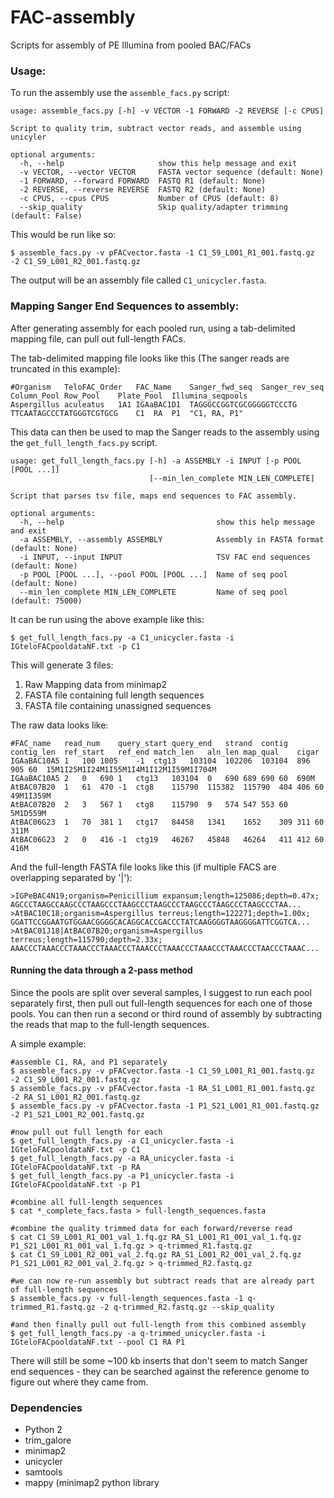 # FAC-assembly
Scripts for assembly of PE Illumina from pooled BAC/FACs 

### Usage:
To run the assembly use the `assemble_facs.py` script:
```
usage: assemble_facs.py [-h] -v VECTOR -1 FORWARD -2 REVERSE [-c CPUS]

Script to quality trim, subtract vector reads, and assemble using unicyler

optional arguments:
  -h, --help                     show this help message and exit
  -v VECTOR, --vector VECTOR     FASTA vector sequence (default: None)
  -1 FORWARD, --forward FORWARD  FASTQ R1 (default: None)
  -2 REVERSE, --reverse REVERSE  FASTQ R2 (default: None)
  -c CPUS, --cpus CPUS           Number of CPUS (default: 8)
  --skip_quality                 Skip quality/adapter trimming (default: False)
```
This would be run like so:
```
$ assemble_facs.py -v pFACvector.fasta -1 C1_S9_L001_R1_001.fastq.gz -2 C1_S9_L001_R2_001.fastq.gz
```
The output will be an assembly file called `C1_unicycler.fasta`.


### Mapping Sanger End Sequences to assembly:

After generating assembly for each pooled run, using a tab-delimited mapping file, can pull out full-length FACs.

The tab-delimited mapping file looks like this (The sanger reads are truncated in this example):
```
#Organism   TeloFAC_Order   FAC_Name    Sanger_fwd_seq  Sanger_rev_seq  Column_Pool Row_Pool    Plate_Pool  Illumina_seqpools
Aspergillus aculeatus   1A1 IGAaBAC1D1  TAGGGCCGGTCGCGGGGGTCCCTG    TTCAATAGCCCTATGGGTCGTGCG    C1  RA  P1  "C1, RA, P1"
```
This data can then be used to map the Sanger reads to the assembly using the `get_full_length_facs.py` script.
```
usage: get_full_length_facs.py [-h] -a ASSEMBLY -i INPUT [-p POOL [POOL ...]]
                               [--min_len_complete MIN_LEN_COMPLETE]

Script that parses tsv file, maps end sequences to FAC assembly.

optional arguments:
  -h, --help                                  show this help message and exit
  -a ASSEMBLY, --assembly ASSEMBLY            Assembly in FASTA format (default: None)
  -i INPUT, --input INPUT                     TSV FAC end sequences (default: None)
  -p POOL [POOL ...], --pool POOL [POOL ...]  Name of seq pool (default: None)
  --min_len_complete MIN_LEN_COMPLETE         Name of seq pool (default: 75000)
```
It can be run using the above example like this:
```
$ get_full_length_facs.py -a C1_unicycler.fasta -i IGteloFACpooldataNF.txt -p C1
```
This will generate 3 files:
1) Raw Mapping data from minimap2
2) FASTA file containing full length sequences
3) FASTA file containing unassigned sequences

The raw data looks like:
```
#FAC_name   read_num    query_start query_end   strand  contig  contig_len  ref_start   ref_end match_len   aln_len map_qual    cigar
IGAaBAC10A5 1   100 1005    -1  ctg13   103104  102206  103104  896 905 60  15M1I25M1I24M1I55M1I4M1I12M1I59M1I704M
IGAaBAC10A5 2   0   690 1   ctg13   103104  0   690 689 690 60  690M
AtBAC07B20  1   61  470 -1  ctg8    115790  115382  115790  404 406 60  49M1I359M
AtBAC07B20  2   3   567 1   ctg8    115790  9   574 547 553 60  5M1D559M
AtBAC06G23  1   70  381 1   ctg17   84458   1341    1652    309 311 60  311M
AtBAC06G23  2   0   416 -1  ctg19   46267   45848   46264   411 412 60  416M
```
And the full-length FASTA file looks like this (if multiple FACS are overlapping separated by '|'):
```
>IGPeBAC4N19;organism=Penicillium expansum;length=125086;depth=0.47x;
AGCCCTAAGCCAAGCCCTAAGCCCTAAGCCCTAAGCCCTAAGCCCTAAGCCCTAAGCCCTAA...               
>AtBAC10C18;organism=Aspergillus terreus;length=122271;depth=1.00x;
GGATTCCGGAATGTGGAACGGGGCACAGGCACCGACCCTATCAAGGGGTAAGGGGATTCGGTCA...
>AtBAC01J18|AtBAC07B20;organism=Aspergillus terreus;length=115790;depth=2.33x;
AAACCCTAAACCCTAAACCCTAAACCCTAAACCCTAAACCCTAAACCCTAAACCCTAACCCTAAAC...
```

#### Running the data through a 2-pass method

Since the pools are split over several samples, I suggest to run each pool separately first, then pull out full-length sequences for each one of those pools. You can then run a second or third round of assembly by subtracting the reads that map to the full-length sequences.

A simple example:
```
#assemble C1, RA, and P1 separately
$ assemble_facs.py -v pFACvector.fasta -1 C1_S9_L001_R1_001.fastq.gz -2 C1_S9_L001_R2_001.fastq.gz
$ assemble_facs.py -v pFACvector.fasta -1 RA_S1_L001_R1_001.fastq.gz -2 RA_S1_L001_R2_001.fastq.gz 
$ assemble_facs.py -v pFACvector.fasta -1 P1_S21_L001_R1_001.fastq.gz -2 P1_S21_L001_R2_001.fastq.gz

#now pull out full length for each
$ get_full_length_facs.py -a C1_unicycler.fasta -i IGteloFACpooldataNF.txt -p C1
$ get_full_length_facs.py -a RA_unicycler.fasta -i IGteloFACpooldataNF.txt -p RA
$ get_full_length_facs.py -a P1_unicycler.fasta -i IGteloFACpooldataNF.txt -p P1

#combine all full-length sequences
$ cat *_complete_facs.fasta > full-length_sequences.fasta

#combine the quality trimmed data for each forward/reverse read
$ cat C1_S9_L001_R1_001_val_1.fq.gz RA_S1_L001_R1_001_val_1.fq.gz P1_S21_L001_R1_001_val_1.fq.gz > q-trimmed_R1.fastq.gz
$ cat C1_S9_L001_R2_001_val_2.fq.gz RA_S1_L001_R2_001_val_2.fq.gz P1_S21_L001_R2_001_val_2.fq.gz > q-trimmed_R2.fastq.gz

#we can now re-run assembly but subtract reads that are already part of full-length sequences
$ assemble_facs.py -v full-length_sequences.fasta -1 q-trimmed_R1.fastq.gz -2 q-trimmed_R2.fastq.gz --skip_quality

#and then finally pull out full-length from this combined assembly
$ get_full_length_facs.py -a q-trimmed_unicycler.fasta -i IGteloFACpooldataNF.txt --pool C1 RA P1
```

There will still be some ~100 kb inserts that don't seem to match Sanger end sequences - they can be searched against the reference genome to figure out where they came from.

### Dependencies
* Python 2
* trim_galore
* minimap2
* unicycler
* samtools
* mappy (minimap2 python library


